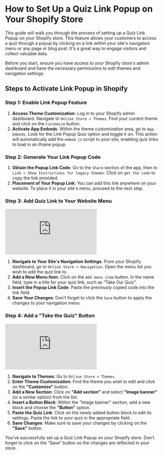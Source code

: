 # How to Set Up a Quiz Link Popup on Your Shopify Store

This guide will walk you through the process of setting up a Quiz Link Popup on your Shopify store. This feature allows your customers to access a quiz through a popup by clicking on a link within your site's navigation menu or any page or blog post. It's a great way to engage visitors and collect valuable data.

Before you start, ensure you have access to your Shopify store's admin dashboard and have the necessary permissions to edit themes and navigation settings.

## Steps to Activate Link Popup in Shopify

### Step 1: Enable Link Popup Feature

1. **Access Theme Customization**: Log in to your Shopify admin dashboard. Navigate to `Online Store > Themes`. Find your current theme and click on the `Customize` button.
2. **Activate App Embeds**: Within the theme customization area, go to `App Embeds`. Look for the Link Popup Quiz option and toggle it on. This action will automatically add the `embed.js` script to your site, enabling quiz links to load in an iframe popup.

### Step 2: Generate Your Link Popup Code

1. **Obtain the Popup Link Code**: Go to the `Share` section of the app, then to `Link > Show Instructions for legacy themes`. Click on `get the code` to copy the link provided.
2. **Placement of Your Popup Link**: You can add this link anywhere on your website. To place it in your site's menu, proceed to the next step.

### Step 3: Add Quiz Link to Your Website Menu

<div class="videoWrapper">
<iframe src="https://www.youtube.com/embed/V4gV44ZKu5Y?si=OgHU3u1HtToMFXfO" frameborder="0" allow="accelerometer; autoplay; clipboard-write; encrypted-media; gyroscope; picture-in-picture" allowfullscreen></iframe>
</div>

1. **Navigate to Your Site's Navigation Settings**: From your Shopify dashboard, go to `Online Store > Navigation`. Open the menu list you wish to add the quiz link to.
2. **Add a New Menu Item**: Click on the `Add menu item` button. In the name field, type in a title for your quiz link, such as “Take Our Quiz”.
3. **Insert the Popup Link Code**: Paste the previously copied code into the link field.
4. **Save Your Changes**: Don't forget to click the `Save` button to apply the changes to your navigation menu.

### Step 4: Add a "Take the Quiz" Button

<div class="videoWrapper">
<iframe src="https://www.youtube.com/embed/s0kxmOEz6iE?si=ZBLFAG9qXFYDXukW" frameborder="0" allow="accelerometer; autoplay; clipboard-write; encrypted-media; gyroscope; picture-in-picture" allowfullscreen></iframe>
</div>


1. **Navigate to Themes**: Go to `Online Store > Themes`.
2. **Enter Theme Customization**: Find the theme you wish to edit and click on the **"Customize"** button.
3. **Add a New Section**: Click on **"Add section"** and select **"Image banner"** (or a similar option) from the list.
4. **Insert a Button Block**: Within the "Image banner" section, add a new block and choose the **"Button"** option.
5. **Paste the Quiz Link**: Click on the newly added button block to edit its settings. Paste the link to your quiz in the appropriate field.
6. **Save Changes**: Make sure to save your changes by clicking on the **"Save"** button.


You've successfully set up a Quiz Link Popup on your Shopify store. Don’t forget to click on the “Save” button so the changes are reflected in your store.
